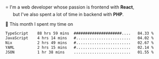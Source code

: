 ⭐ I'm a web developer whose passion is frontend with <b>React</b>,<br/>
&nbsp; &nbsp; &nbsp; but I've also spent a lot of time in backend with <b>PHP</b>.

📅 This month I spent my time on

<!--START_SECTION:waka-->

```txt
TypeScript    88 hrs 59 mins  #####################....   84.33 %
JavaScript    4 hrs 14 mins   #........................   04.02 %
Nix           2 hrs 49 mins   #........................   02.67 %
YAML          2 hrs 15 mins   #........................   02.14 %
JSON          1 hr 38 mins    .........................   01.55 %
```

<!--END_SECTION:waka-->
